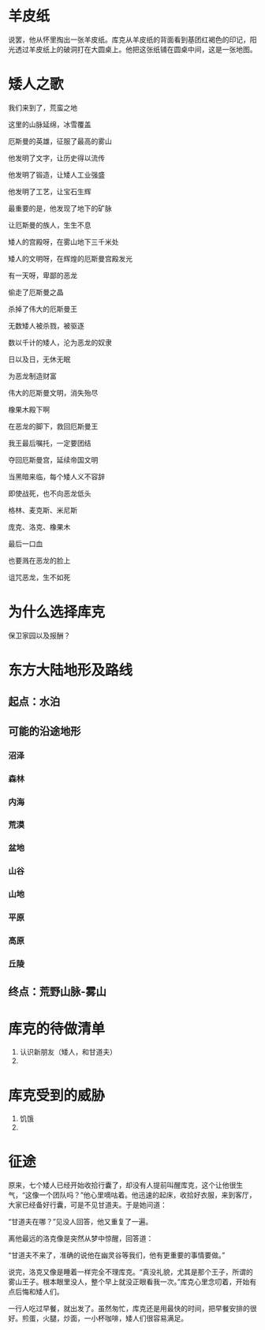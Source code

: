 # 羊皮纸

说罢，他从怀里掏出一张羊皮纸。库克从羊皮纸的背面看到基团红褐色的印记，阳光透过羊皮纸上的破洞打在大圆桌上。他把这张纸铺在圆桌中间，这是一张地图。

# 矮人之歌

我们来到了，荒蛮之地

这里的山脉延绵，冰雪覆盖

厄斯曼的英雄，征服了最高的雾山

他发明了文字，让历史得以流传

他发明了锻造，让矮人工业强盛

他发明了工艺，让宝石生辉

最重要的是，他发现了地下的矿脉

让厄斯曼的族人，生生不息

矮人的宫殿呀，在雾山地下三千米处

矮人的文明呀，在辉煌的厄斯曼宫殿发光

有一天呀，卑鄙的恶龙

偷走了厄斯曼之晶

杀掉了伟大的厄斯曼王

无数矮人被杀戮，被驱逐

数以千计的矮人，沦为恶龙的奴隶

日以及日，无休无眠

为恶龙制造财富

伟大的厄斯曼文明，消失殆尽

橡果木殿下啊

在恶龙的脚下，救回厄斯曼王

我王最后嘱托，一定要团结

夺回厄斯曼宫，延续帝国文明

当黑暗来临，每个矮人义不容辞

即使战死，也不向恶龙低头

格林、麦克斯、米尼斯

庞克、洛克、橡果木

最后一口血

也要溅在恶龙的脸上

诅咒恶龙，生不如死

# 为什么选择库克

保卫家园以及报酬？

# 东方大陆地形及路线

## 起点：水泊

## 可能的沿途地形

### 沼泽

### 森林

### 内海

### 荒漠

### 盆地

### 山谷

### 山地

### 平原

### 高原

### 丘陵

## 终点：荒野山脉-雾山

# 库克的待做清单

1. 认识新朋友（矮人，和甘道夫）
2. 

# 库克受到的威胁

1. 饥饿
2. 

# 征途

原来，七个矮人已经开始收拾行囊了，却没有人提前叫醒库克，这个让他很生气，“这像一个团队吗？”他心里嘀咕着。他迅速的起床，收拾好衣服，来到客厅，大家已经备好行囊，可是不见甘道夫。于是她问道：

“甘道夫在哪？”见没人回答，他又重复了一遍。

离他最远的洛克像是突然从梦中惊醒，回答道：

“甘道夫不来了，准确的说他在幽灵谷等我们，他有更重要的事情要做。”

说完，洛克又像是睡着一样完全不理库克。“真没礼貌，尤其是那个王子，所谓的雾山王子。根本眼里没人，整个早上就没正眼看我一次。”库克心里念叨着，开始有点后悔和矮人们。

一行人吃过早餐，就出发了。虽然匆忙，库克还是用最快的时间，把早餐安排的很好。煎蛋，火腿，炒面，一小杯咖啡，矮人们很容易满足。
